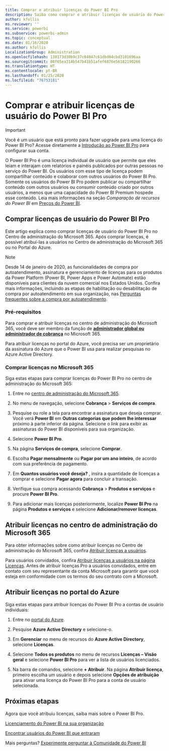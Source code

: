 ```yaml
---
title: Comprar e atribuir licenças do Power BI Pro
description: Saiba como comprar e atribuir licenças de usuário do Power BI Pro para que os usuários possam acessar o conteúdo e colaborar com outras pessoas no serviço do Power BI.
author: kfollis
ms.reviewer: ''
ms.service: powerbi
ms.subservice: powerbi-admin
ms.topic: conceptual
ms.date: 01/16/2020
ms.author: kfollis
LocalizationGroup: Administration
ms.openlocfilehash: 138173d30b9c37c04047c61dbd04cbd3101696aa
ms.sourcegitcommit: 08f65ea314b547b41b51afef6876e56182190266
ms.translationtype: HT
ms.contentlocale: pt-BR
ms.lasthandoff: 01/25/2020
ms.locfileid: "76753181"
---
```

# <a name="purchase-and-assign-power-bi-pro-user-licenses"></a>Comprar e atribuir licenças de usuário do Power BI Pro

>[!IMPORTANT]
>Você é um usuário que está pronto para fazer upgrade para uma licença do Power BI Pro? Acesse diretamente a [Introdução ao Power BI Pro](https://go.microsoft.com/fwlink/?LinkId=2106428&clcid=0x409&cmpid=pbidocs-purchasing-power-bi-pro) para configurar sua conta.

O Power BI Pro é uma licença individual de usuário que permite que eles leiam e interajam com relatórios e painéis publicados por outras pessoas no serviço do Power BI. Os usuários com esse tipo de licença podem compartilhar conteúdo e colaborar com outros usuários do Power BI Pro. Somente os usuários do Power BI Pro podem publicar ou compartilhar conteúdo com outros usuários ou consumir conteúdo criado por outros usuários, a menos que uma capacidade do Power BI Premium hospede esse conteúdo. Leia mais informações na seção _Comparação de recursos do Power BI_ em [Preços do Power BI](https://powerbi.microsoft.com/pricing/).

## <a name="purchase-power-bi-pro-user-licenses"></a>Comprar licenças de usuário do Power BI Pro

Este artigo explica como comprar licenças de usuário do Power BI Pro no Centro de administração do Microsoft 365. Após comprar licenças, é possível atribuí-las a usuários no Centro de administração do Microsoft 365 ou no Portal do Azure.

> [!NOTE]
> Desde 14 de janeiro de 2020, as funcionalidades de compra por autoatendimento, assinatura e gerenciamento de licenças para os produtos da Power Platform (Power BI, Power Apps e Power Automate) estão disponíveis para clientes da nuvem comercial nos Estados Unidos. Confira mais informações, incluindo as etapas de habilitação ou desabilitação de compra por autoatendimento em sua organização, nas [Perguntas frequentes sobre a compra por autoatendimento](https://docs.microsoft.com/microsoft-365/commerce/subscriptions/self-service-purchase-faq).

### <a name="prerequisites"></a>Pré-requisitos

Para comprar e atribuir licenças no centro de administração do Microsoft 365, você deve ser membro da função de **[administrador global ou administrador de cobrança](https://support.office.com/article/about-office-365-admin-roles-da585eea-f576-4f55-a1e0-87090b6aaa9d)** no Microsoft 365.

Para atribuir licenças no portal do Azure, você precisa ser um proprietário da assinatura do Azure que o Power BI usa para realizar pesquisas no Azure Active Directory.

### <a name="purchase-licenses-in-microsoft-365"></a>Comprar licenças no Microsoft 365

Siga estas etapas para comprar licenças do Power BI Pro no centro de administração do Microsoft 365:

1. Entre no [centro de administração do Microsoft 365](https://admin.microsoft.com).

2. No menu de navegação, selecione **Cobrança** > **Serviços de compra**.

3. Pesquise ou role a tela para encontrar a assinatura que deseja comprar. Você verá **Power BI** em **Outras categorias que podem lhe interessar** próximo à parte inferior da página. Selecione o link para exibir as assinaturas do Power BI disponíveis para sua organização.

4. Selecione **Power BI Pro**.

5. Na página **Serviços de compra**, selecione **Comprar**.

6. Escolha **Pagar mensalmente** ou **Pagar por um ano inteiro**, de acordo com sua preferência de pagamento.

7. Em **Quantos usuários você deseja?** , insira a quantidade de licenças a comprar e selecione **Pagar agora** para concluir a transação.

8. Verifique sua compra acessando **Cobrança** > **Produtos e serviços** e procure **Power BI Pro**.

9. Para adicionar mais licenças posteriormente, localize **Power BI Pro** na página **Produtos e serviços** e selecione **Adicionar/remover licenças**.

## <a name="assign-licenses-in-the-microsoft-365-admin-center"></a>Atribuir licenças no centro de administração do Microsoft 365

Para obter informações sobre como atribuir licenças no Centro de administração do Microsoft 365, confira [Atribuir licenças a usuários](/office365/admin/manage/assign-licenses-to-users).

Para usuários convidados, confira [Atribuir licenças a usuários na página Licenças](/office365/admin/manage/assign-licenses-to-users#assign-licenses-to-users-on-the-licenses-page). Antes de atribuir licenças Pro a usuários convidados, entre em contato com seu representante da conta Microsoft para garantir que você esteja em conformidade com os termos do seu contrato com a Microsoft.

## <a name="assign-licenses-in-the-azure-portal"></a>Atribuir licenças no portal do Azure

Siga estas etapas para atribuir licenças do Power BI Pro a contas de usuário individuais:

1. Entre no [portal do Azure](https://portal.azure.com/).

2. Pesquise **Azure Active Directory** e selecione-o.

3. Em **Gerenciar** no menu de recursos do **Azure Active Directory**, selecione **Licenças**.

4. Selecione **Todos os produtos** no menu de recursos **Licenças – Visão geral** e selecione **Power BI Pro** para ver a lista de usuários licenciados.

5. Na barra de comandos, selecione **+ Atribuir**. Na página **Atribuir licença**, primeiro escolha um usuário e depois selecione **Opções de atribuição** para ativar uma licença do Power BI Pro para a conta de usuário selecionada.

## <a name="next-steps"></a>Próximas etapas

Agora que você atribuiu licenças, saiba mais sobre o Power BI Pro.

[Licenciamento do Power BI na sua organização](service-admin-licensing-organization.md)

[Encontrar usuários do Power BI que entraram](service-admin-access-usage.md)

Mais perguntas? [Experimente perguntar à Comunidade do Power BI](https://community.powerbi.com/)
